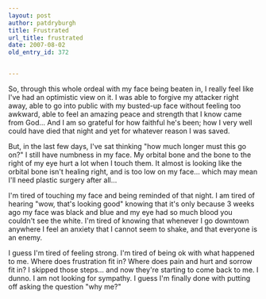 ```yaml
---
layout: post
author: patdryburgh
title: Frustrated
url_title: frustrated
date: 2007-08-02
old_entry_id: 372


---
```


So, through this whole ordeal with my face being beaten in, I really feel like I've had an optimistic view on it. I was able to forgive my attacker right away, able to go into public with my busted-up face without feeling too awkward, able to feel an amazing peace and strength that I know came from God... And I am so grateful for how faithful he's been; how I very well could have died that night and yet for whatever reason I was saved. 

But, in the last few days, I've sat thinking "how much longer must this go on?" I still have numbness in my face. My orbital bone and the bone to the right of my eye hurt a lot when I touch them. It almost is looking like the orbital bone isn't healing right, and is too low on my face... which may mean I'll need plastic surgery after all... 

I'm tired of touching my face and being reminded of that night. I am tired of hearing "wow, that's looking good" knowing that it's only because 3 weeks ago my face was black and blue and my eye had so much blood you couldn't see the white. I'm tired of knowing that whenever I go downtown anywhere I feel an anxiety that I cannot seem to shake, and that everyone is an enemy. 

I guess I'm tired of feeling strong. I'm tired of being ok with what happened to me. Where does frustration fit in? Where does pain and hurt and sorrow fit in? I skipped those steps... and now they're starting to come back to me. I dunno. I am not looking for sympathy. I guess I'm finally done with putting off asking the question "why me?"